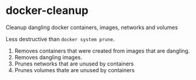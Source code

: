 # docker-cleanup
Cleanup dangling docker containers, images, networks and volumes

Less destructive than `docker system prune`.

1. Removes containers that were created from images that are dangling.
2. Removes dangling images.
3. Prunes networks that are unused by containers
4. Prunes volumes thate are unused by containers
